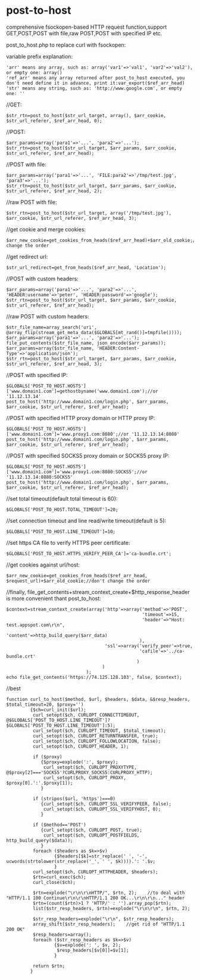 post-to-host
============

comprehensive fsockopen-based HTTP request function,support GET,POST,POST with file,raw POST,POST with specified IP etc.

post_to_host.php to replace curl with fsockopen:

variable prefix explanation:

    'arr' means any array, such as: array('var1'=>'val1', 'var2'=>'val2'), or empty one: array()
    'ref_arr' means any array returned after post_to_host executed, you don't need define it in advance, print it:var_export($ref_arr_head)
    'str' means any string, such as: 'http://www.google.com', or empty one: ''


//GET:

    $str_rtn=post_to_host($str_url_target, array(), $arr_cookie, $str_url_referer, $ref_arr_head, 0);

//POST:

    $arr_params=array('para1'=>'...', 'para2'=>'...');
    $str_rtn=post_to_host($str_url_target, $arr_params, $arr_cookie, $str_url_referer, $ref_arr_head);

//POST with file:

    $arr_params=array('para1'=>'...', 'FILE:para2'=>'/tmp/test.jpg', 'para3'=>'...');
    $str_rtn=post_to_host($str_url_target, $arr_params, $arr_cookie, $str_url_referer, $ref_arr_head, 2);

//raw POST with file:

    $str_rtn=post_to_host($str_url_target, array('/tmp/test.jpg'), $arr_cookie, $str_url_referer, $ref_arr_head, 3);

//get cookie and merge cookies:

    $arr_new_cookie=get_cookies_from_heads($ref_arr_head)+$arr_old_cookie;//don't change the order

//get redirect url:

    $str_url_redirect=get_from_heads($ref_arr_head, 'Location');

//POST with custom headers:

    $arr_params=array('para1'=>'...', 'para2'=>'...', 'HEADER:username'=>'peter', 'HEADER:password'=>'google');
    $str_rtn=post_to_host($str_url_target, $arr_params, $arr_cookie, $str_url_referer, $ref_arr_head);

//raw POST with custom headers:

    $str_file_name=array_search('uri', @array_flip(stream_get_meta_data($GLOBALS[mt_rand()]=tmpfile())));
    $arr_params=array('para1'=>'...', 'para2'=>'...');
    file_put_contents($str_file_name, json_encode($arr_params));
    $arr_params=array($str_file_name, 'HEADER:Content-Type'=>'application/json');
    $str_rtn=post_to_host($str_url_target, $arr_params, $arr_cookie, $str_url_referer, $ref_arr_head, 3);

//POST with specified IP:

    $GLOBALS['POST_TO_HOST.HOSTS']['www.domain1.com']=gethostbyname('www.domain1.com');//or '11.12.13.14'
    post_to_host('http://www.domain1.com/login.php', $arr_params, $arr_cookie, $str_url_referer, $ref_arr_head);

//POST with specified HTTP proxy domain or HTTP proxy IP:

    $GLOBALS['POST_TO_HOST.HOSTS']['www.domain1.com']='www.proxy1.com:8080';//or '11.12.13.14:8080'
    post_to_host('http://www.domain1.com/login.php', $arr_params, $arr_cookie, $str_url_referer, $ref_arr_head);

//POST with specified SOCKS5 proxy domain or SOCKS5 proxy IP:

    $GLOBALS['POST_TO_HOST.HOSTS']['www.domain1.com']='www.proxy1.com:8080:SOCKS5';//or '11.12.13.14:8080:SOCKS5'
    post_to_host('http://www.domain1.com/login.php', $arr_params, $arr_cookie, $str_url_referer, $ref_arr_head);

//set total timeout(default total timeout is 60):

    $GLOBALS['POST_TO_HOST.TOTAL_TIMEOUT']=20;

//set connection timeout and line read/write timeout(default is 5):

    $GLOBALS['POST_TO_HOST.LINE_TIMEOUT']=10;

//set https CA file to verify HTTPS peer certificate:

    $GLOBALS['POST_TO_HOST.HTTPS_VERIFY_PEER_CA']='ca-bundle.crt';

//get cookies against url/host:

    $arr_new_cookie=get_cookies_from_heads($ref_arr_head, $request_url)+$arr_old_cookie;//don't change the order

//finally, file_get_contents+stream_context_create+$http_response_header is more convenient thant post_to_host:

    $context=stream_context_create(array('http'=>array('method'=>'POST',
                                                       'timeout'=>15,
                                                       'header'=>"Host: test.appspot.com\r\n",
                                                       'content'=>http_build_query($arr_data)
                                                      ),
                                         'ssl'=>array('verify_peer'=>true,
                                                      'cafile'=>'../ca-bundle.crt'
                                                     )
                                        )
                                  );
    echo file_get_contents('https://74.125.128.103', false, $context);

//best

    function curl_to_host($method, $url, $headers, $data, &$resp_headers, $total_timeout=20, $proxy='')
             {$ch=curl_init($url);
              curl_setopt($ch, CURLOPT_CONNECTTIMEOUT, @$GLOBALS['POST_TO_HOST.LINE_TIMEOUT']?$GLOBALS['POST_TO_HOST.LINE_TIMEOUT']:5);
              curl_setopt($ch, CURLOPT_TIMEOUT, $total_timeout);
              curl_setopt($ch, CURLOPT_RETURNTRANSFER, true);
              curl_setopt($ch, CURLOPT_FOLLOWLOCATION, false);
              curl_setopt($ch, CURLOPT_HEADER, 1);

              if ($proxy)
                 {$proxy=explode(':', $proxy);
                  curl_setopt($ch, CURLOPT_PROXYTYPE, @$proxy[2]==='SOCKS5'?CURLPROXY_SOCKS5:CURLPROXY_HTTP);
                  curl_setopt($ch, CURLOPT_PROXY, $proxy[0].':'.$proxy[1]);
                 }

              if (stripos($url, 'https')===0)
                 {curl_setopt($ch, CURLOPT_SSL_VERIFYPEER, false);
                  curl_setopt($ch, CURLOPT_SSL_VERIFYHOST, 0);
                 }

              if ($method=='POST')
                 {curl_setopt($ch, CURLOPT_POST, true);
                  curl_setopt($ch, CURLOPT_POSTFIELDS, http_build_query($data));
                 }
              foreach ($headers as $k=>$v)
                      {$headers[$k]=str_replace(' ', '-', ucwords(strtolower(str_replace('_', ' ', $k)))).': '.$v;
                      }
              curl_setopt($ch, CURLOPT_HTTPHEADER, $headers);
              $rtn=curl_exec($ch);
              curl_close($ch);

              $rtn=explode("\r\n\r\nHTTP/", $rtn, 2);    //to deal with "HTTP/1.1 100 Continue\r\n\r\nHTTP/1.1 200 OK...\r\n\r\n..." header
              $rtn=(count($rtn)>1 ? 'HTTP/' : '').array_pop($rtn);
              list($str_resp_headers, $rtn)=explode("\r\n\r\n", $rtn, 2);

              $str_resp_headers=explode("\r\n", $str_resp_headers);
              array_shift($str_resp_headers);    //get rid of "HTTP/1.1 200 OK"
              $resp_headers=array();
              foreach ($str_resp_headers as $k=>$v)
                      {$v=explode(': ', $v, 2);
                       $resp_headers[$v[0]]=$v[1];
                      }

              return $rtn;
             }
